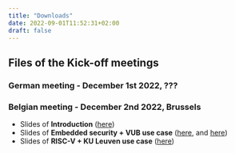 ```yaml
---
title: "Downloads"
date: 2022-09-01T11:52:31+02:00
draft: false
---
```


## Files of the Kick-off meetings

### German meeting - December 1st 2022, ???

### Belgian meeting - December 2nd 2022, Brussels

* Slides of **Introduction** ([here](/files/20221202_KickOff_be_companies.pdf))
* Slides of **Embedded security + VUB use case** ([here](/files/20221202_KickOff_be_embedded_security_intro.pdf), and [here](/files/20221202_KickOff_be_VUB_usecase.pdf))
* Slides of **RISC-V + KU Leuven use case** ([here](/files/20221202_KickOff_be_riscV_KULeuven.pdf))